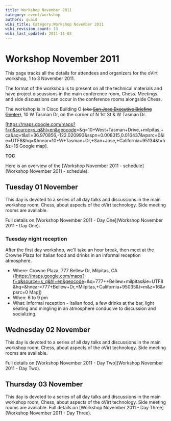 ```yaml
---
title: Workshop November 2011
category: event/workshop
authors: quaid
wiki_title: Category:Workshop November 2011
wiki_revision_count: 13
wiki_last_updated: 2011-11-03
---
```


# Workshop November 2011

This page tracks all the details for attendees and organizers for the oVirt workshop, 1 to 3 November 2011.

The format of the workshop is to present on all the technical materials and have project discussions in the main conference room, Chess. Meetings and side discussions can occur in the conference rooms alongside Chess.

The workshop is in Cisco Building O ~~(aka [San Jose Executive Briefing Center](http://www.cisco.com/web/about/ac156/sanjose.html))~~, 10 W Tasman Dr, on the corner of N 1st St & W Tasman Dr.

[<https://maps.google.com/maps?f=q&source=s_q&hl=en&geocode>=&q=10+West+Tasman+Drive,+milpitas,+ca&aq=t&sll=36.970856,-122.020993&sspn=0.008315,0.016437&vpsrc=0&ie=UTF8&hq=&hnear=10+W+Tasman+Dr,+San+Jose,+California+95134&t=h&z=16 Google map].

__TOC__

Here is an overview of the [Workshop November 2011 - schedule](Workshop November 2011 - schedule):

## Tuesday 01 November

This day is devoted to a series of all day talks and discussions in the main workshop room, Chess, about aspects of the oVirt technology. Side meeting rooms are available.

Full details on [Workshop November 2011 - Day One](Workshop November 2011 - Day One).

### Tuesday night reception

After the first day workshop, we'll take an hour break, then meet at the Crowne Plaza for Italian food and drinks in an informal reception atmosphere.

*   Where: Crowne Plaza, 777 Bellew Dr, Milpitas, CA ([<https://maps.google.com/maps?f=q&source=s_q&hl=en&geocode>=&q=777++Bellew+milpitas&ie=UTF8&hq=&hnear=777+Bellew+Dr,+Milpitas,+California+95035&t=m&z=16&vpsrc=0 Map])
*   When: 6 to 9 pm
*   What: Informal reception - Italian food, a few drinks at the bar, light seating and mingling in an atmosphere conducive to discussion and socializing.

## Wednesday 02 November

This day is devoted to a series of all day talks and discussions in the main workshop room, Chess, about aspects of the oVirt technology. Side meeting rooms are available.

Full details on [Workshop November 2011 - Day Two](Workshop November 2011 - Day Two).

## Thursday 03 November

This day is devoted to a series of all day talks and discussions in the main workshop room, Chess, about aspects of the oVirt technology. Side meeting rooms are available. Full details on [Workshop November 2011 - Day Three](Workshop November 2011 - Day Three).
